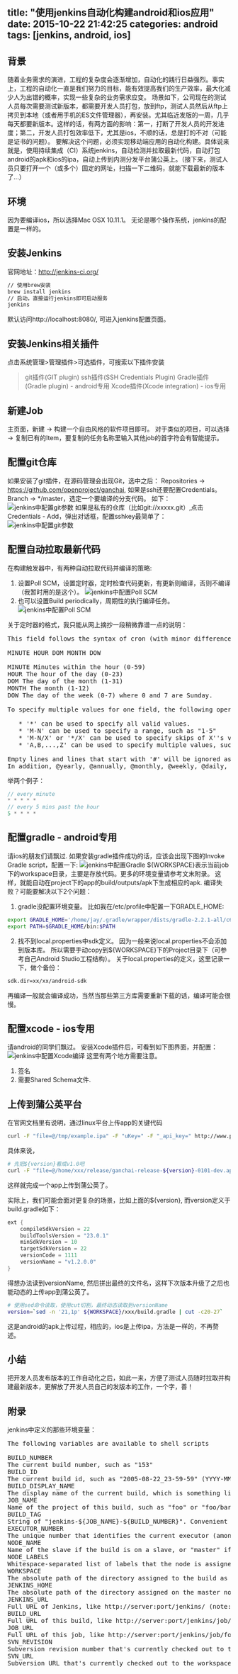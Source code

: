 title: "使用jenkins自动化构建android和ios应用"
date: 2015-10-22 21:42:25
categories: android
tags: [jenkins, android, ios]
---

## 背景
随着业务需求的演进，工程的复杂度会逐渐增加，自动化的践行日益强烈。事实上，工程的自动化一直是我们努力的目标，能有效提高我们的生产效率，最大化减少人为出错的概率，实现一些复杂的业务需求应变。
场景如下，公司现在的测试人员每次需要测试新版本，都需要开发人员打包，放到ftp，测试人员然后从ftp上拷贝到本地（或者用手机的ES文件管理器），再安装。尤其临近发版的一周，几乎每天都要新版本。这样的话，有两方面的影响：第一，打断了开发人员的开发进度；第二，开发人员打包效率低下，尤其是ios，不顺的话，总是打的不对（可能是证书的问题）。
要解决这个问题，必须实现移动端应用的自动化构建。具体说来就是，使用持续集成（CI）系统jenkins，自动检测并拉取最新代码，自动打包android的apk和ios的ipa，自动上传到内测分发平台蒲公英上。（接下来，测试人员只要打开一个（或多个）固定的网址，扫描一下二维码，就能下载最新的版本了...）

## 环境
因为要编译ios，所以选择Mac OSX 10.11.1。
无论是哪个操作系统，jenkins的配置是一样的。

## 安装Jenkins
官网地址：http://jenkins-ci.org/
```sh
// 使用brew安装
brew install jenkins
// 启动，直接运行jenkins即可启动服务
jenkins
```
默认访问http://localhost:8080/, 可进入jenkins配置页面。

## 安装Jenkins相关插件
点击系统管理>管理插件>可选插件，可搜索以下插件安装
> git插件(GIT plugin)
> ssh插件(SSH Credentials Plugin)
> Gradle插件(Gradle plugin) - android专用
> Xcode插件(Xcode integration) - ios专用

<!--more-->

## 新建Job
主页面，新建 -> 构建一个自由风格的软件项目即可。
对于类似的项目，可以选择 -> 复制已有的Item，要复制的任务名称里输入其他job的首字符会有智能提示。

## 配置git仓库
如果安装了git插件，在源码管理会出现Git，选中之后：
Repositories -> https://github.com/openproject/ganchai, 如果是ssh还要配置Credentials。
Branch -> */master，选定一个要编译的分支代码。
如下：
![jenkins中配置git参数](/images/jenkins_git_config.png)
如果是私有的仓库（比如git://xxxxx.git）,点击Credentials - Add，弹出对话框，配置sshkey最简单了：
![jenkins中配置git参数](/images/jenkins_git_sshkey.png)

## 配置自动拉取最新代码
在构建触发器中，有两种自动拉取代码并编译的策略:
1. 设置Poll SCM，设置定时器，定时检查代码更新，有更新则编译，否则不编译（我暂时用的是这个）。
![jenkins中配置Poll SCM](/images/jenkins_poll_scm.png)
2. 也可以设置Build periodically，周期性的执行编译任务。
![jenkins中配置Poll SCM](/images/jenkins_build_periodically.png)

关于定时器的格式，我只能从网上摘抄一段稍微靠谱一点的说明：
<pre>
This field follows the syntax of cron (with minor differences). Specifically, each line consists of 5 fields separated by TAB or whitespace:

MINUTE HOUR DOM MONTH DOW

MINUTE Minutes within the hour (0-59)
HOUR The hour of the day (0-23)
DOM The day of the month (1-31)
MONTH The month (1-12)
DOW The day of the week (0-7) where 0 and 7 are Sunday.

To specify multiple values for one field, the following operators are available. In the order of precedence,

   * '*' can be used to specify all valid values.
   * 'M-N' can be used to specify a range, such as "1-5"
   * 'M-N/X' or '*/X' can be used to specify skips of X''s value through the range, such as "*/15" in the MINUTE field for "0,15,30,45" and "1-6/2" for "1,3,5"
   * 'A,B,...,Z' can be used to specify multiple values, such as "0,30" or "1,3,5"

Empty lines and lines that start with '#' will be ignored as comments.
In addition, @yearly, @annually, @monthly, @weekly, @daily, @midnight, @hourly are supported.
</pre>

举两个例子：
```java
// every minute
* * * * *
// every 5 mins past the hour
5 * * * *
```

## 配置gradle - android专用
请ios的朋友们请飘过.
如果安装gradle插件成功的话，应该会出现下图的Invoke Gradle script，配置一下:
![jenkins中配置Gradle](/images/jenkins_gradle_config.png)
${WORKSPACE}表示当前job下的workspace目录，主要是存放代码。更多的环境变量请参考文末附录。
这样，就能自动在project下的app的build/outputs/apk下生成相应的apk.
编译失败？可能要解决以下2个问题：
1. gradle没配置环境变量。
比如我在/etc/profile中配置一下GRADLE_HOME:
```bash
export GRADLE_HOME='/home/jay/.gradle/wrapper/dists/gradle-2.2.1-all/c64ydeuardnfqctvr1gm30w53/gradle-2.2.1'
export PATH=$GRADLE_HOME/bin:$PATH
```
2. 找不到local.properties中sdk定义。
因为一般来说local.properties不会添加到版本库。
所以需要手动copy到${WORKSPACE}下的Project目录下（可参考自己Android Studio工程结构）。
关于local.properties的定义，这里记录一下，做个备份：
```bash
sdk.dir=xx/xx/android-sdk
```
再编译一般就会编译成功，当然当那些第三方库需要重新下载的话，编译可能会很慢。


## 配置xcode - ios专用
请android的同学们飘过。
安装Xcode插件后，可看到如下图界面，并配置：
![jenkins中配置Xcode编译](/images/jenkins_xcode_config.png)
这里有两个地方需要注意。
1. 签名
2. 需要Shared Schema文件.


## 上传到蒲公英平台
在官网文档里有说明，通过linux平台上传app的关键代码
```bash
curl -F "file=@/tmp/example.ipa" -F "uKey=" -F "_api_key=" http://www.pgyer.com/apiv1/app/upload
```
具体来说，
```bash
# 先把${version}看成v1.0吧
curl -F "file=@/home/xxx/release/ganchai-release-${version}-0101-dev.apk" -F "uKey=231xxxxe6" -F "_api_key=0xxxx499" -F "publishRange=2" http://www.pgyer.com/apiv1/app/upload
```
这样就完成一个app上传到蒲公英了。

实际上，我们可能会面对更复杂的场景，比如上面的${version}, 而version定义于build.gradle如下：
```groovy
ext {
    compileSdkVersion = 22
    buildToolsVersion = "23.0.1"
    minSdkVersion = 10
    targetSdkVersion = 22
    versionCode = 1111
    versionName = "v1.2.0.0"
}
```
得想办法读到versionName, 然后拼出最终的文件名，这样下次版本升级了之后也能动态的上传app到蒲公英了。
```bash
# 使用sed命令读取，使用cut切割，最终动态读取到versionName
version=`sed -n '21,1p' ${WORKSPACE}/xxx/build.gradle | cut -c20-27`
```
这是android的apk上传过程，相应的，ios是上传ipa，方法是一样的，不再赘述。

## 小结
把开发人员发布版本的工作自动化之后，如此一来，方便了测试人员随时拉取并构建最新版本，更解放了开发人员自己的发版本的工作，一个字，善！

## 附录
jenkins中定义的那些环境变量：
<pre>
The following variables are available to shell scripts

BUILD_NUMBER
The current build number, such as "153"
BUILD_ID
The current build id, such as "2005-08-22_23-59-59" (YYYY-MM-DD_hh-mm-ss)
BUILD_DISPLAY_NAME
The display name of the current build, which is something like "#153" by default.
JOB_NAME
Name of the project of this build, such as "foo" or "foo/bar". (To strip off folder paths from a Bourne shell script, try: ${JOB_NAME##*/})
BUILD_TAG
String of "jenkins-${JOB_NAME}-${BUILD_NUMBER}". Convenient to put into a resource file, a jar file, etc for easier identification.
EXECUTOR_NUMBER
The unique number that identifies the current executor (among executors of the same machine) that’s carrying out this build. This is the number you see in the "build executor status", except that the number starts from 0, not 1.
NODE_NAME
Name of the slave if the build is on a slave, or "master" if run on master
NODE_LABELS
Whitespace-separated list of labels that the node is assigned.
WORKSPACE
The absolute path of the directory assigned to the build as a workspace.
JENKINS_HOME
The absolute path of the directory assigned on the master node for Jenkins to store data.
JENKINS_URL
Full URL of Jenkins, like http://server:port/jenkins/ (note: only available if Jenkins URL set in system configuration)
BUILD_URL
Full URL of this build, like http://server:port/jenkins/job/foo/15/ (Jenkins URL must be set)
JOB_URL
Full URL of this job, like http://server:port/jenkins/job/foo/ (Jenkins URL must be set)
SVN_REVISION
Subversion revision number that's currently checked out to the workspace, such as "12345"
SVN_URL
Subversion URL that's currently checked out to the workspace.
</pre>
